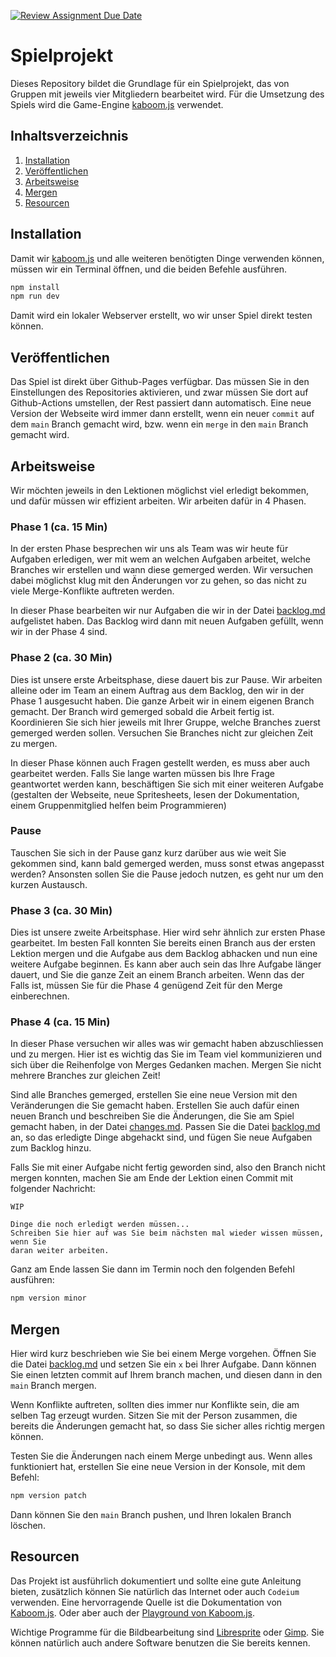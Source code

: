 [![Review Assignment Due Date](https://classroom.github.com/assets/deadline-readme-button-24ddc0f5d75046c5622901739e7c5dd533143b0c8e959d652212380cedb1ea36.svg)](https://classroom.github.com/a/yKfR7ZI8)
# Spielprojekt

Dieses Repository bildet die Grundlage für ein Spielprojekt, das von Gruppen mit
jeweils vier Mitgliedern bearbeitet wird. Für die Umsetzung des Spiels wird die
Game-Engine [kaboom.js](https://kaboomjs.com/) verwendet.

## Inhaltsverzeichnis

1. [Installation](#installation)
2. [Veröffentlichen](#veröffentlichen)
3. [Arbeitsweise](#arbeitsweise)
4. [Mergen](#mergen)
5. [Resourcen](#resourcen)

## Installation

Damit wir [kaboom.js](https://kaboomjs.com/) und alle weiteren benötigten Dinge
verwenden können, müssen wir ein Terminal öffnen, und die beiden Befehle
ausführen.

```bash
npm install
npm run dev
```

Damit wird ein lokaler Webserver erstellt, wo wir unser Spiel direkt testen
können.

## Veröffentlichen

Das Spiel ist direkt über Github-Pages verfügbar. Das müssen Sie in den
Einstellungen des Repositories aktivieren, und zwar müssen Sie dort auf
Github-Actions umstellen, der Rest passiert dann automatisch. Eine neue Version
der Webseite wird immer dann erstellt, wenn ein neuer `commit` auf dem `main`
Branch gemacht wird, bzw. wenn ein `merge` in den `main` Branch gemacht wird.

## Arbeitsweise

Wir möchten jeweils in den Lektionen möglichst viel erledigt bekommen, und
dafür müssen wir effizient arbeiten. Wir arbeiten dafür in 4 Phasen.

### Phase 1 (ca. 15 Min)

In der ersten Phase besprechen wir uns als Team was wir heute für Aufgaben
erledigen, wer mit wem an welchen Aufgaben arbeitet, welche Branches wir
erstellen und wann diese gemerged werden. Wir versuchen dabei möglichst klug
mit den Änderungen vor zu gehen, so das nicht zu viele Merge-Konflikte
auftreten werden.

In dieser Phase bearbeiten wir nur Aufgaben die wir in der Datei
[backlog.md](backlog.md) aufgelistet haben. Das Backlog wird dann mit neuen
Aufgaben gefüllt, wenn wir in der Phase 4 sind.

### Phase 2 (ca. 30 Min)

Dies ist unsere erste Arbeitsphase, diese dauert bis zur Pause. Wir arbeiten
alleine oder im Team an einem Auftrag aus dem Backlog, den wir in der Phase 1
ausgesucht haben. Die ganze Arbeit wir in einem eigenen Branch gemacht. Der
Branch wird gemerged sobald die Arbeit fertig ist. Koordinieren Sie sich hier
jeweils mit Ihrer Gruppe, welche Branches zuerst gemerged werden sollen.
Versuchen Sie Branches nicht zur gleichen Zeit zu mergen.

In dieser Phase können auch Fragen gestellt werden, es muss aber auch
gearbeitet werden. Falls Sie lange warten müssen bis Ihre Frage geantwortet
werden kann, beschäftigen Sie sich mit einer weiteren Aufgabe (gestalten der
Webseite, neue Spritesheets, lesen der Dokumentation, einem Gruppenmitglied
helfen beim Programmieren)

### Pause

Tauschen Sie sich in der Pause ganz kurz darüber aus wie weit Sie gekommen
sind, kann bald gemerged werden, muss sonst etwas angepasst werden? Ansonsten
sollen Sie die Pause jedoch nutzen, es geht nur um den kurzen Austausch.

### Phase 3 (ca. 30 Min)

Dies ist unsere zweite Arbeitsphase. Hier wird sehr ähnlich zur ersten Phase
gearbeitet. Im besten Fall konnten Sie bereits einen Branch aus der ersten
Lektion mergen und die Aufgabe aus dem Backlog abhacken und nun eine weitere
Aufgabe beginnen. Es kann aber auch sein das Ihre Aufgabe länger dauert, und
Sie die ganze Zeit an einem Branch arbeiten. Wenn das der Falls ist, müssen Sie
für die Phase 4 genügend Zeit für den Merge einberechnen.

### Phase 4 (ca. 15 Min)

In dieser Phase versuchen wir alles was wir gemacht haben abzuschliessen und zu
mergen. Hier ist es wichtig das Sie im Team viel kommunizieren und sich über
die Reihenfolge von Merges Gedanken machen. Mergen Sie nicht mehrere Branches
zur gleichen Zeit!

Sind alle Branches gemerged, erstellen Sie eine neue Version mit den
Veränderungen die Sie gemacht haben. Erstellen Sie auch dafür einen neuen
Branch und beschreiben Sie die Änderungen, die Sie am Spiel gemacht haben, in
der Datei [changes.md](changes.md). Passen Sie die Datei
[backlog.md](backlog.md) an, so das erledigte Dinge abgehackt sind, und fügen
Sie neue Aufgaben zum Backlog hinzu.

Falls Sie mit einer Aufgabe nicht fertig geworden sind, also den Branch nicht
mergen konnten, machen Sie am Ende der Lektion einen Commit mit folgender
Nachricht:

```text
WIP

Dinge die noch erledigt werden müssen...
Schreiben Sie hier auf was Sie beim nächsten mal wieder wissen müssen, wenn Sie
daran weiter arbeiten.
```

Ganz am Ende lassen Sie dann im Termin noch den folgenden Befehl ausführen:

```bash
npm version minor
```

## Mergen

Hier wird kurz beschrieben wie Sie bei einem Merge vorgehen. Öffnen Sie die
Datei [backlog.md](backlog.md) und setzen Sie ein `x` bei Ihrer Aufgabe. Dann
können Sie einen letzten commit auf Ihrem branch machen, und diesen dann in den
`main` Branch mergen.

Wenn Konflikte auftreten, sollten dies immer nur Konflikte sein, die am selben
Tag erzeugt wurden. Sitzen Sie mit der Person zusammen, die bereits die
Änderungen gemacht hat, so dass Sie sicher alles richtig mergen können.

Testen Sie die Änderungen nach einem Merge unbedingt aus. Wenn alles
funktioniert hat, erstellen Sie eine neue Version in der Konsole, mit dem
Befehl:

```bash
npm version patch
```

Dann können Sie den `main` Branch pushen, und Ihren lokalen Branch löschen.

## Resourcen

Das Projekt ist ausführlich dokumentiert und sollte eine gute Anleitung bieten,
zusätzlich können Sie natürlich das Internet oder auch `Codeium` verwenden.
Eine hervorragende Quelle ist die Dokumentation von
[Kaboom.js](https://kaboomjs.com/). Oder aber auch der
[Playground von Kaboom.js](https://kaboomjs.com/play?example=add).

Wichtige Programme für die Bildbearbeitung sind
[Libresprite](https://libresprite.github.io/#!/) oder
[Gimp](https://www.gimp.org/). Sie können natürlich auch andere Software
benutzen die Sie bereits kennen.
